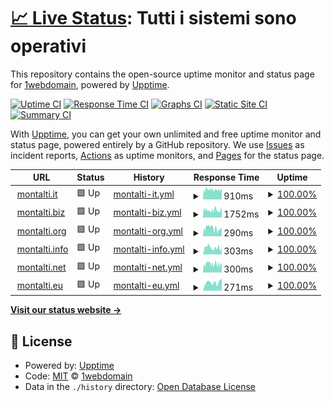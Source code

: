 # [📈 Live Status](https://up.montalti.win): <!--live status--> **Tutti i sistemi sono operativi**

This repository contains the open-source uptime monitor and status page for [1webdomain](https://up.montalti.win), powered by [Upptime](https://github.com/upptime/upptime).

[![Uptime CI](https://github.com/1webdomain/up/workflows/Uptime%20CI/badge.svg)](https://github.com/1webdomain/up/actions?query=workflow%3A%22Uptime+CI%22)
[![Response Time CI](https://github.com/1webdomain/up/workflows/Response%20Time%20CI/badge.svg)](https://github.com/1webdomain/up/actions?query=workflow%3A%22Response+Time+CI%22)
[![Graphs CI](https://github.com/1webdomain/up/workflows/Graphs%20CI/badge.svg)](https://github.com/1webdomain/up/actions?query=workflow%3A%22Graphs+CI%22)
[![Static Site CI](https://github.com/1webdomain/up/workflows/Static%20Site%20CI/badge.svg)](https://github.com/1webdomain/up/actions?query=workflow%3A%22Static+Site+CI%22)
[![Summary CI](https://github.com/1webdomain/up/workflows/Summary%20CI/badge.svg)](https://github.com/1webdomain/up/actions?query=workflow%3A%22Summary+CI%22)

With [Upptime](https://upptime.js.org), you can get your own unlimited and free uptime monitor and status page, powered entirely by a GitHub repository. We use [Issues](https://github.com/1webdomain/up/issues) as incident reports, [Actions](https://github.com/1webdomain/up/actions) as uptime monitors, and [Pages](https://up.montalti.win) for the status page.

<!--start: status pages-->
<!-- This summary is generated by Upptime (https://github.com/upptime/upptime) -->
<!-- Do not edit this manually, your changes will be overwritten -->
<!-- prettier-ignore -->
| URL | Status | History | Response Time | Uptime |
| --- | ------ | ------- | ------------- | ------ |
| <img alt="" src="https://www.google.com/favicon.ico" height="13"> [montalti.it](https://www.montalti.it) | 🟩 Up | [montalti-it.yml](https://github.com/1webdomain/up/commits/HEAD/history/montalti-it.yml) | <details><summary><img alt="Response time graph" src="./graphs/montalti-it/response-time-week.png" height="20"> 910ms</summary><br><a href="https://up.montalti.win/history/montalti-it"><img alt="Response time 910" src="https://img.shields.io/endpoint?url=https%3A%2F%2Fraw.githubusercontent.com%2F1webdomain%2Fup%2FHEAD%2Fapi%2Fmontalti-it%2Fresponse-time.json"></a><br><a href="https://up.montalti.win/history/montalti-it"><img alt="24-hour response time 910" src="https://img.shields.io/endpoint?url=https%3A%2F%2Fraw.githubusercontent.com%2F1webdomain%2Fup%2FHEAD%2Fapi%2Fmontalti-it%2Fresponse-time-day.json"></a><br><a href="https://up.montalti.win/history/montalti-it"><img alt="7-day response time 910" src="https://img.shields.io/endpoint?url=https%3A%2F%2Fraw.githubusercontent.com%2F1webdomain%2Fup%2FHEAD%2Fapi%2Fmontalti-it%2Fresponse-time-week.json"></a><br><a href="https://up.montalti.win/history/montalti-it"><img alt="30-day response time 910" src="https://img.shields.io/endpoint?url=https%3A%2F%2Fraw.githubusercontent.com%2F1webdomain%2Fup%2FHEAD%2Fapi%2Fmontalti-it%2Fresponse-time-month.json"></a><br><a href="https://up.montalti.win/history/montalti-it"><img alt="1-year response time 910" src="https://img.shields.io/endpoint?url=https%3A%2F%2Fraw.githubusercontent.com%2F1webdomain%2Fup%2FHEAD%2Fapi%2Fmontalti-it%2Fresponse-time-year.json"></a></details> | <details><summary><a href="https://up.montalti.win/history/montalti-it">100.00%</a></summary><a href="https://up.montalti.win/history/montalti-it"><img alt="All-time uptime 100.00%" src="https://img.shields.io/endpoint?url=https%3A%2F%2Fraw.githubusercontent.com%2F1webdomain%2Fup%2FHEAD%2Fapi%2Fmontalti-it%2Fuptime.json"></a><br><a href="https://up.montalti.win/history/montalti-it"><img alt="24-hour uptime 100.00%" src="https://img.shields.io/endpoint?url=https%3A%2F%2Fraw.githubusercontent.com%2F1webdomain%2Fup%2FHEAD%2Fapi%2Fmontalti-it%2Fuptime-day.json"></a><br><a href="https://up.montalti.win/history/montalti-it"><img alt="7-day uptime 100.00%" src="https://img.shields.io/endpoint?url=https%3A%2F%2Fraw.githubusercontent.com%2F1webdomain%2Fup%2FHEAD%2Fapi%2Fmontalti-it%2Fuptime-week.json"></a><br><a href="https://up.montalti.win/history/montalti-it"><img alt="30-day uptime 100.00%" src="https://img.shields.io/endpoint?url=https%3A%2F%2Fraw.githubusercontent.com%2F1webdomain%2Fup%2FHEAD%2Fapi%2Fmontalti-it%2Fuptime-month.json"></a><br><a href="https://up.montalti.win/history/montalti-it"><img alt="1-year uptime 100.00%" src="https://img.shields.io/endpoint?url=https%3A%2F%2Fraw.githubusercontent.com%2F1webdomain%2Fup%2FHEAD%2Fapi%2Fmontalti-it%2Fuptime-year.json"></a></details>
| <img alt="" src="https://www.google.com/favicon.ico" height="13"> [montalti.biz](https://www.montalti.biz) | 🟩 Up | [montalti-biz.yml](https://github.com/1webdomain/up/commits/HEAD/history/montalti-biz.yml) | <details><summary><img alt="Response time graph" src="./graphs/montalti-biz/response-time-week.png" height="20"> 1752ms</summary><br><a href="https://up.montalti.win/history/montalti-biz"><img alt="Response time 1752" src="https://img.shields.io/endpoint?url=https%3A%2F%2Fraw.githubusercontent.com%2F1webdomain%2Fup%2FHEAD%2Fapi%2Fmontalti-biz%2Fresponse-time.json"></a><br><a href="https://up.montalti.win/history/montalti-biz"><img alt="24-hour response time 1752" src="https://img.shields.io/endpoint?url=https%3A%2F%2Fraw.githubusercontent.com%2F1webdomain%2Fup%2FHEAD%2Fapi%2Fmontalti-biz%2Fresponse-time-day.json"></a><br><a href="https://up.montalti.win/history/montalti-biz"><img alt="7-day response time 1752" src="https://img.shields.io/endpoint?url=https%3A%2F%2Fraw.githubusercontent.com%2F1webdomain%2Fup%2FHEAD%2Fapi%2Fmontalti-biz%2Fresponse-time-week.json"></a><br><a href="https://up.montalti.win/history/montalti-biz"><img alt="30-day response time 1752" src="https://img.shields.io/endpoint?url=https%3A%2F%2Fraw.githubusercontent.com%2F1webdomain%2Fup%2FHEAD%2Fapi%2Fmontalti-biz%2Fresponse-time-month.json"></a><br><a href="https://up.montalti.win/history/montalti-biz"><img alt="1-year response time 1752" src="https://img.shields.io/endpoint?url=https%3A%2F%2Fraw.githubusercontent.com%2F1webdomain%2Fup%2FHEAD%2Fapi%2Fmontalti-biz%2Fresponse-time-year.json"></a></details> | <details><summary><a href="https://up.montalti.win/history/montalti-biz">100.00%</a></summary><a href="https://up.montalti.win/history/montalti-biz"><img alt="All-time uptime 100.00%" src="https://img.shields.io/endpoint?url=https%3A%2F%2Fraw.githubusercontent.com%2F1webdomain%2Fup%2FHEAD%2Fapi%2Fmontalti-biz%2Fuptime.json"></a><br><a href="https://up.montalti.win/history/montalti-biz"><img alt="24-hour uptime 100.00%" src="https://img.shields.io/endpoint?url=https%3A%2F%2Fraw.githubusercontent.com%2F1webdomain%2Fup%2FHEAD%2Fapi%2Fmontalti-biz%2Fuptime-day.json"></a><br><a href="https://up.montalti.win/history/montalti-biz"><img alt="7-day uptime 100.00%" src="https://img.shields.io/endpoint?url=https%3A%2F%2Fraw.githubusercontent.com%2F1webdomain%2Fup%2FHEAD%2Fapi%2Fmontalti-biz%2Fuptime-week.json"></a><br><a href="https://up.montalti.win/history/montalti-biz"><img alt="30-day uptime 100.00%" src="https://img.shields.io/endpoint?url=https%3A%2F%2Fraw.githubusercontent.com%2F1webdomain%2Fup%2FHEAD%2Fapi%2Fmontalti-biz%2Fuptime-month.json"></a><br><a href="https://up.montalti.win/history/montalti-biz"><img alt="1-year uptime 100.00%" src="https://img.shields.io/endpoint?url=https%3A%2F%2Fraw.githubusercontent.com%2F1webdomain%2Fup%2FHEAD%2Fapi%2Fmontalti-biz%2Fuptime-year.json"></a></details>
| <img alt="" src="https://www.google.com/favicon.ico" height="13"> [montalti.org](https://www.montalti.org) | 🟩 Up | [montalti-org.yml](https://github.com/1webdomain/up/commits/HEAD/history/montalti-org.yml) | <details><summary><img alt="Response time graph" src="./graphs/montalti-org/response-time-week.png" height="20"> 290ms</summary><br><a href="https://up.montalti.win/history/montalti-org"><img alt="Response time 290" src="https://img.shields.io/endpoint?url=https%3A%2F%2Fraw.githubusercontent.com%2F1webdomain%2Fup%2FHEAD%2Fapi%2Fmontalti-org%2Fresponse-time.json"></a><br><a href="https://up.montalti.win/history/montalti-org"><img alt="24-hour response time 290" src="https://img.shields.io/endpoint?url=https%3A%2F%2Fraw.githubusercontent.com%2F1webdomain%2Fup%2FHEAD%2Fapi%2Fmontalti-org%2Fresponse-time-day.json"></a><br><a href="https://up.montalti.win/history/montalti-org"><img alt="7-day response time 290" src="https://img.shields.io/endpoint?url=https%3A%2F%2Fraw.githubusercontent.com%2F1webdomain%2Fup%2FHEAD%2Fapi%2Fmontalti-org%2Fresponse-time-week.json"></a><br><a href="https://up.montalti.win/history/montalti-org"><img alt="30-day response time 290" src="https://img.shields.io/endpoint?url=https%3A%2F%2Fraw.githubusercontent.com%2F1webdomain%2Fup%2FHEAD%2Fapi%2Fmontalti-org%2Fresponse-time-month.json"></a><br><a href="https://up.montalti.win/history/montalti-org"><img alt="1-year response time 290" src="https://img.shields.io/endpoint?url=https%3A%2F%2Fraw.githubusercontent.com%2F1webdomain%2Fup%2FHEAD%2Fapi%2Fmontalti-org%2Fresponse-time-year.json"></a></details> | <details><summary><a href="https://up.montalti.win/history/montalti-org">100.00%</a></summary><a href="https://up.montalti.win/history/montalti-org"><img alt="All-time uptime 100.00%" src="https://img.shields.io/endpoint?url=https%3A%2F%2Fraw.githubusercontent.com%2F1webdomain%2Fup%2FHEAD%2Fapi%2Fmontalti-org%2Fuptime.json"></a><br><a href="https://up.montalti.win/history/montalti-org"><img alt="24-hour uptime 100.00%" src="https://img.shields.io/endpoint?url=https%3A%2F%2Fraw.githubusercontent.com%2F1webdomain%2Fup%2FHEAD%2Fapi%2Fmontalti-org%2Fuptime-day.json"></a><br><a href="https://up.montalti.win/history/montalti-org"><img alt="7-day uptime 100.00%" src="https://img.shields.io/endpoint?url=https%3A%2F%2Fraw.githubusercontent.com%2F1webdomain%2Fup%2FHEAD%2Fapi%2Fmontalti-org%2Fuptime-week.json"></a><br><a href="https://up.montalti.win/history/montalti-org"><img alt="30-day uptime 100.00%" src="https://img.shields.io/endpoint?url=https%3A%2F%2Fraw.githubusercontent.com%2F1webdomain%2Fup%2FHEAD%2Fapi%2Fmontalti-org%2Fuptime-month.json"></a><br><a href="https://up.montalti.win/history/montalti-org"><img alt="1-year uptime 100.00%" src="https://img.shields.io/endpoint?url=https%3A%2F%2Fraw.githubusercontent.com%2F1webdomain%2Fup%2FHEAD%2Fapi%2Fmontalti-org%2Fuptime-year.json"></a></details>
| <img alt="" src="https://www.google.com/favicon.ico" height="13"> [montalti.info](https://www.montalti.info) | 🟩 Up | [montalti-info.yml](https://github.com/1webdomain/up/commits/HEAD/history/montalti-info.yml) | <details><summary><img alt="Response time graph" src="./graphs/montalti-info/response-time-week.png" height="20"> 303ms</summary><br><a href="https://up.montalti.win/history/montalti-info"><img alt="Response time 303" src="https://img.shields.io/endpoint?url=https%3A%2F%2Fraw.githubusercontent.com%2F1webdomain%2Fup%2FHEAD%2Fapi%2Fmontalti-info%2Fresponse-time.json"></a><br><a href="https://up.montalti.win/history/montalti-info"><img alt="24-hour response time 303" src="https://img.shields.io/endpoint?url=https%3A%2F%2Fraw.githubusercontent.com%2F1webdomain%2Fup%2FHEAD%2Fapi%2Fmontalti-info%2Fresponse-time-day.json"></a><br><a href="https://up.montalti.win/history/montalti-info"><img alt="7-day response time 303" src="https://img.shields.io/endpoint?url=https%3A%2F%2Fraw.githubusercontent.com%2F1webdomain%2Fup%2FHEAD%2Fapi%2Fmontalti-info%2Fresponse-time-week.json"></a><br><a href="https://up.montalti.win/history/montalti-info"><img alt="30-day response time 303" src="https://img.shields.io/endpoint?url=https%3A%2F%2Fraw.githubusercontent.com%2F1webdomain%2Fup%2FHEAD%2Fapi%2Fmontalti-info%2Fresponse-time-month.json"></a><br><a href="https://up.montalti.win/history/montalti-info"><img alt="1-year response time 303" src="https://img.shields.io/endpoint?url=https%3A%2F%2Fraw.githubusercontent.com%2F1webdomain%2Fup%2FHEAD%2Fapi%2Fmontalti-info%2Fresponse-time-year.json"></a></details> | <details><summary><a href="https://up.montalti.win/history/montalti-info">100.00%</a></summary><a href="https://up.montalti.win/history/montalti-info"><img alt="All-time uptime 100.00%" src="https://img.shields.io/endpoint?url=https%3A%2F%2Fraw.githubusercontent.com%2F1webdomain%2Fup%2FHEAD%2Fapi%2Fmontalti-info%2Fuptime.json"></a><br><a href="https://up.montalti.win/history/montalti-info"><img alt="24-hour uptime 100.00%" src="https://img.shields.io/endpoint?url=https%3A%2F%2Fraw.githubusercontent.com%2F1webdomain%2Fup%2FHEAD%2Fapi%2Fmontalti-info%2Fuptime-day.json"></a><br><a href="https://up.montalti.win/history/montalti-info"><img alt="7-day uptime 100.00%" src="https://img.shields.io/endpoint?url=https%3A%2F%2Fraw.githubusercontent.com%2F1webdomain%2Fup%2FHEAD%2Fapi%2Fmontalti-info%2Fuptime-week.json"></a><br><a href="https://up.montalti.win/history/montalti-info"><img alt="30-day uptime 100.00%" src="https://img.shields.io/endpoint?url=https%3A%2F%2Fraw.githubusercontent.com%2F1webdomain%2Fup%2FHEAD%2Fapi%2Fmontalti-info%2Fuptime-month.json"></a><br><a href="https://up.montalti.win/history/montalti-info"><img alt="1-year uptime 100.00%" src="https://img.shields.io/endpoint?url=https%3A%2F%2Fraw.githubusercontent.com%2F1webdomain%2Fup%2FHEAD%2Fapi%2Fmontalti-info%2Fuptime-year.json"></a></details>
| <img alt="" src="https://www.google.com/favicon.ico" height="13"> [montalti.net](https://www.montalti.net) | 🟩 Up | [montalti-net.yml](https://github.com/1webdomain/up/commits/HEAD/history/montalti-net.yml) | <details><summary><img alt="Response time graph" src="./graphs/montalti-net/response-time-week.png" height="20"> 300ms</summary><br><a href="https://up.montalti.win/history/montalti-net"><img alt="Response time 300" src="https://img.shields.io/endpoint?url=https%3A%2F%2Fraw.githubusercontent.com%2F1webdomain%2Fup%2FHEAD%2Fapi%2Fmontalti-net%2Fresponse-time.json"></a><br><a href="https://up.montalti.win/history/montalti-net"><img alt="24-hour response time 300" src="https://img.shields.io/endpoint?url=https%3A%2F%2Fraw.githubusercontent.com%2F1webdomain%2Fup%2FHEAD%2Fapi%2Fmontalti-net%2Fresponse-time-day.json"></a><br><a href="https://up.montalti.win/history/montalti-net"><img alt="7-day response time 300" src="https://img.shields.io/endpoint?url=https%3A%2F%2Fraw.githubusercontent.com%2F1webdomain%2Fup%2FHEAD%2Fapi%2Fmontalti-net%2Fresponse-time-week.json"></a><br><a href="https://up.montalti.win/history/montalti-net"><img alt="30-day response time 300" src="https://img.shields.io/endpoint?url=https%3A%2F%2Fraw.githubusercontent.com%2F1webdomain%2Fup%2FHEAD%2Fapi%2Fmontalti-net%2Fresponse-time-month.json"></a><br><a href="https://up.montalti.win/history/montalti-net"><img alt="1-year response time 300" src="https://img.shields.io/endpoint?url=https%3A%2F%2Fraw.githubusercontent.com%2F1webdomain%2Fup%2FHEAD%2Fapi%2Fmontalti-net%2Fresponse-time-year.json"></a></details> | <details><summary><a href="https://up.montalti.win/history/montalti-net">100.00%</a></summary><a href="https://up.montalti.win/history/montalti-net"><img alt="All-time uptime 100.00%" src="https://img.shields.io/endpoint?url=https%3A%2F%2Fraw.githubusercontent.com%2F1webdomain%2Fup%2FHEAD%2Fapi%2Fmontalti-net%2Fuptime.json"></a><br><a href="https://up.montalti.win/history/montalti-net"><img alt="24-hour uptime 100.00%" src="https://img.shields.io/endpoint?url=https%3A%2F%2Fraw.githubusercontent.com%2F1webdomain%2Fup%2FHEAD%2Fapi%2Fmontalti-net%2Fuptime-day.json"></a><br><a href="https://up.montalti.win/history/montalti-net"><img alt="7-day uptime 100.00%" src="https://img.shields.io/endpoint?url=https%3A%2F%2Fraw.githubusercontent.com%2F1webdomain%2Fup%2FHEAD%2Fapi%2Fmontalti-net%2Fuptime-week.json"></a><br><a href="https://up.montalti.win/history/montalti-net"><img alt="30-day uptime 100.00%" src="https://img.shields.io/endpoint?url=https%3A%2F%2Fraw.githubusercontent.com%2F1webdomain%2Fup%2FHEAD%2Fapi%2Fmontalti-net%2Fuptime-month.json"></a><br><a href="https://up.montalti.win/history/montalti-net"><img alt="1-year uptime 100.00%" src="https://img.shields.io/endpoint?url=https%3A%2F%2Fraw.githubusercontent.com%2F1webdomain%2Fup%2FHEAD%2Fapi%2Fmontalti-net%2Fuptime-year.json"></a></details>
| <img alt="" src="https://www.google.com/favicon.ico" height="13"> [montalti.eu](https://www.montalti.eu) | 🟩 Up | [montalti-eu.yml](https://github.com/1webdomain/up/commits/HEAD/history/montalti-eu.yml) | <details><summary><img alt="Response time graph" src="./graphs/montalti-eu/response-time-week.png" height="20"> 271ms</summary><br><a href="https://up.montalti.win/history/montalti-eu"><img alt="Response time 271" src="https://img.shields.io/endpoint?url=https%3A%2F%2Fraw.githubusercontent.com%2F1webdomain%2Fup%2FHEAD%2Fapi%2Fmontalti-eu%2Fresponse-time.json"></a><br><a href="https://up.montalti.win/history/montalti-eu"><img alt="24-hour response time 271" src="https://img.shields.io/endpoint?url=https%3A%2F%2Fraw.githubusercontent.com%2F1webdomain%2Fup%2FHEAD%2Fapi%2Fmontalti-eu%2Fresponse-time-day.json"></a><br><a href="https://up.montalti.win/history/montalti-eu"><img alt="7-day response time 271" src="https://img.shields.io/endpoint?url=https%3A%2F%2Fraw.githubusercontent.com%2F1webdomain%2Fup%2FHEAD%2Fapi%2Fmontalti-eu%2Fresponse-time-week.json"></a><br><a href="https://up.montalti.win/history/montalti-eu"><img alt="30-day response time 271" src="https://img.shields.io/endpoint?url=https%3A%2F%2Fraw.githubusercontent.com%2F1webdomain%2Fup%2FHEAD%2Fapi%2Fmontalti-eu%2Fresponse-time-month.json"></a><br><a href="https://up.montalti.win/history/montalti-eu"><img alt="1-year response time 271" src="https://img.shields.io/endpoint?url=https%3A%2F%2Fraw.githubusercontent.com%2F1webdomain%2Fup%2FHEAD%2Fapi%2Fmontalti-eu%2Fresponse-time-year.json"></a></details> | <details><summary><a href="https://up.montalti.win/history/montalti-eu">100.00%</a></summary><a href="https://up.montalti.win/history/montalti-eu"><img alt="All-time uptime 100.00%" src="https://img.shields.io/endpoint?url=https%3A%2F%2Fraw.githubusercontent.com%2F1webdomain%2Fup%2FHEAD%2Fapi%2Fmontalti-eu%2Fuptime.json"></a><br><a href="https://up.montalti.win/history/montalti-eu"><img alt="24-hour uptime 100.00%" src="https://img.shields.io/endpoint?url=https%3A%2F%2Fraw.githubusercontent.com%2F1webdomain%2Fup%2FHEAD%2Fapi%2Fmontalti-eu%2Fuptime-day.json"></a><br><a href="https://up.montalti.win/history/montalti-eu"><img alt="7-day uptime 100.00%" src="https://img.shields.io/endpoint?url=https%3A%2F%2Fraw.githubusercontent.com%2F1webdomain%2Fup%2FHEAD%2Fapi%2Fmontalti-eu%2Fuptime-week.json"></a><br><a href="https://up.montalti.win/history/montalti-eu"><img alt="30-day uptime 100.00%" src="https://img.shields.io/endpoint?url=https%3A%2F%2Fraw.githubusercontent.com%2F1webdomain%2Fup%2FHEAD%2Fapi%2Fmontalti-eu%2Fuptime-month.json"></a><br><a href="https://up.montalti.win/history/montalti-eu"><img alt="1-year uptime 100.00%" src="https://img.shields.io/endpoint?url=https%3A%2F%2Fraw.githubusercontent.com%2F1webdomain%2Fup%2FHEAD%2Fapi%2Fmontalti-eu%2Fuptime-year.json"></a></details>

<!--end: status pages-->

[**Visit our status website →**](https://up.montalti.win)

## 📄 License

- Powered by: [Upptime](https://github.com/upptime/upptime)
- Code: [MIT](./LICENSE) © [1webdomain](https://up.montalti.win)
- Data in the `./history` directory: [Open Database License](https://opendatacommons.org/licenses/odbl/1-0/)
